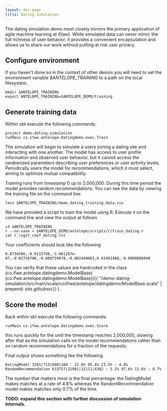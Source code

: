 ```yaml
---
layout: doc-page
title: Dating Simulation
---
```


The dating simulation demo most closely mirrors the primary application of agile machine learning at if(we). While simulated data can never mimic the full richness of user behavior, it provides a convenient encapsulation and allows us to share our work without putting at risk user privacy.

## Configure environment ##

If you haven't done so in the context of other demos you will need to set the environment variable *$ANTELOPE_TRAINING* to a path on the local filesystem.

    mkdir $ANTELOPE_TRAINING
    export ANTELOPE_TRAINING=$ANTELOPE_DEMO/training

## Generate training data ##

Within sbt execute the following commands:

    project demo-dating-simulation
    runMain co.ifwe.antelope.datingdemo.exec.Train

The simulation will begin to simulate a users joining a dating site and interacting with one another. The model has access to user profile information and observed user behavior, but it cannot access the randomized parameters describing user preferences or user activity levels. Periodically users the model for recommendations, which it must select, aiming to optimize mutual compatibility.

Training runs from timestamp 0 up to 2,000,000. During this time period the model provides random recommendations. You can see the data by viewing the training file on the command line:

    less $ANTELOPE_TRAINING/demo_dating_training_data.csv

We have provided a script to train the model using R. Execute it on the command line and view the output at follows

    cd $ANTELOPE_TRAINING
    r --no-save < $ANTELOPE_DEMO/antelope/scripts/r/train_dating.r
    cat r_logit_coef_dating.txt

Your coefficients should look like the following

    0.8734586,-0.0115798,-3.061287e-07,-0.02758708,-0.008759078,-0.002449663,0.03491488,-0.0008086948

You can verify that these values are hardcoded in the class (co.ifwe.antelope.datingdemo.ModelBase) [co.ifwe.antelope.datingdemo.ModelBase]({{ "/demo-dating-simulation/src/main/scala/co/ifwe/antelope/datingdemo/ModelBase.scala" | prepend: site.githubsrc}} ).

## Score the model ##

Back within sbt execute the following commands:

    runMain co.ifwe.antelope.datingdemo.exec.Score

this runs quickly for the until the timestamp reaches 2,000,000, slowing after that as the simulation calls on the model recommendations rather than on random recommendations for a fraction of the requests.

Final output shows something like the following.

    DatingModel 3301|713|680|160 : 21.6% 95.4% 23.5% : 4.8%
    RandomRecommendation 633757|32901|32111|4382 : 5.2% 97.6% 13.6% : 0.7%

The number that matters most is the final percentage: the DatingModel makes matches at a rate of 4.8% whereas the RandomRecommendation model makes matches only 0.7% of the time.

**TODO: expand this section with further discussion of simulation internals.**